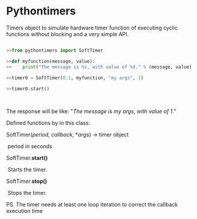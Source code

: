 # Pythontimers

Timers object to simulate hardware timer function of executing cyclic functions without blocking and a very simple API.

```python

>>from pythontimers import SoftTimer

>>def myfunction(message, value):
>>    print("The message is %s, with value of %d." % (message, value)
    
>>timer0 = SoftTimer(0.1, myfunction, "my args", 1)

>>timer0.start()

            
```

The response will be like: "*The message is my args, with value of 1.*"


Defined functions by in this class:

SoftTimer(*period*, *callback*, **args*) -> timer object

​	period in seconds

SoftTimer.**start()**

​	Starts the timer.

SoftTimer.**stop()**

​	Stops the timer.



PS. The timer needs at least one loop iteration to correct the callback execution time